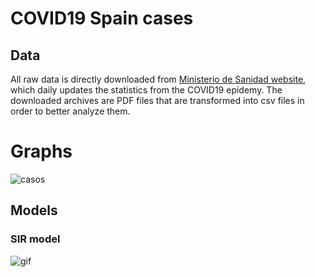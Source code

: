 # COVID19 Spain cases

## Data
All raw data is directly downloaded from [Ministerio de Sanidad website](https://www.mscbs.gob.es/profesionales/saludPublica/ccayes/alertasActual/nCov-China/situacionActual.htm), which daily updates the statistics from the COVID19 epidemy. The downloaded archives are PDF files that are transformed into csv files in order to better analyze them.

# Graphs
![casos](https://github.com/victorvicpal/COVID19_es/blob/master/imgs/casos_16032020.png)

## Models
### SIR model
![gif](https://github.com/victorvicpal/COVID19_es/blob/master/imgs/flatthecurve.gif)
